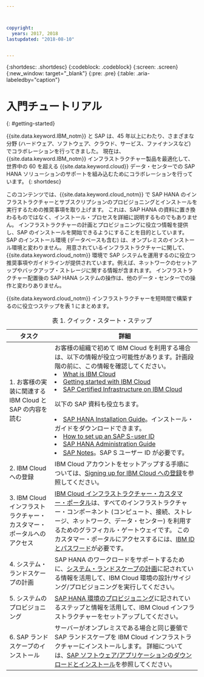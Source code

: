 ```yaml
---



copyright:
  years: 2017, 2018
lastupdated: "2018-08-10"


---
```


{:shortdesc: .shortdesc}
{:codeblock: .codeblock}
{:screen: .screen}
{:new_window: target="_blank"}
{:pre: .pre}
{:table: .aria-labeledby="caption"}

# 入門チュートリアル
{: #getting-started}

{{site.data.keyword.IBM_notm}} と SAP は、45 年以上にわたり、さまざまな分野 (ハードウェア、ソフトウェア、クラウド、サービス、ファイナンスなど) でコラボレーションを行ってきました。 現在は、{{site.data.keyword.IBM_notm}} インフラストラクチャー製品を最適化して、世界中の 60 を超える {{site.data.keyword.cloud}} データ・センターでの SAP HANA ソリューションのサポートを組み込むためにコラボレーションを行っています。
{: shortdesc}

このコンテンツでは、{{site.data.keyword.cloud_notm}} で SAP HANA のインフラストラクチャーとサブスクリプションのプロビジョニングとインストールを実行するための推奨事項を取り上げます。 これは、SAP HANA の資料に置き換わるものではなく、インストール・プロセスを詳細に説明するものでもありません。 インフラストラクチャーの計画とプロビジョニングに役立つ情報を提供し、SAP のインストールを開始できるようにすることを目的としています。 SAP のインストール環境 (データベースも含む) は、オンプレミスのインストール環境と変わりません。 用意されているインフラストラクチャーに関して、{{site.data.keyword.cloud_notm}} 環境で SAP システムを運用するのに役立つ推奨事項やガイドラインが提供されています。例えば、ネットワークのセットアップやバックアップ・ストレージに関する情報が含まれます。 インフラストラクチャー配置後の SAP HANA システムの操作は、他のデータ・センターでの操作と変わりありません。

{{site.data.keyword.cloud_notm}} インフラストラクチャーを短時間で構築するのに役立つステップを表 1 にまとめます。
<table>
   <CAPTION>表 1. クイック・スタート・ステップ</CAPTION>
   <THEAD>
   <TR>
   <th>タスク</th>
   <th>詳細</th>
   </TR>
   </THEAD>
   <TBODY>
   <tr>
   <td>1. お客様の実装に関連する IBM Cloud と SAP の内容を読む</td>
   <td>お客様の組織で初めて IBM Cloud を利用する場合は、以下の情報が役立つ可能性があります。計画段階の前に、この情報を確認してください。
   <li><a href="https://ibm.com/cloud-computing/">What is IBM Cloud</a></li>
   <li><a href="https://ibm.com/cloud/get-started">Getting started with IBM Cloud</a></li>
   <li><a href="https://www.ibm.com/cloud/bare-metal-servers/sap">SAP Certified Infrastructure on IBM Cloud</a></li>
     
   以下の SAP 資料も役立ちます。     
   <li><a href="https://www.sap.com/products/hana/implementation/resources.html">SAP HANA Installation Guide</a>。インストール・ガイドをダウンロードできます。</li> 
   <li><a href="https://www.sapappsdevelopmentpartnercenter.com/en/faq/program-faqs_2/how-to-receive-an-s-user-to-access-the-s_77/">How to set up an SAP S-user ID</a></li>
   <li><a href="https://help.sap.com/hana/SAP_HANA_Administration_Guide_en.pdf">SAP HANA Administration Guide</a></li>
   <li><a href="https://support.sap.com">SAP Notes</a>。SAP S ユーザー ID が必要です。</li>
   <tr>
   <td>2. IBM Cloud への登録</td>
   <td>IBM Cloud アカウントをセットアップする手順については、<a href="https://console.bluemix.net/docs/admin/adminpublic.html#signing-up-for-ibm-cloud">Signing up for IBM Cloud への登録</a>を参照してください。</td>
 <tr>
   <td>3. IBM Cloud インフラストラクチャー・カスタマー・ポータルへのアクセス</td>
   <td><a href="https://control.softlayer.com">IBM Cloud インフラストラクチャー・カスタマー・ポータル</a>は、すべてのインフラストラクチャー・コンポーネント (コンピュート、接続、ストレージ、ネットワーク、データ・センター) を利用するためのグラフィカル・ゲートウェイです。 このカスタマー・ポータルにアクセスするには、<a href="https://console.bluemix.net/docs/customer-portal/getting-started.html#getting-started">IBM ID とパスワード</a>が必要です。</td> 
   <tr>
   <td>4. システム・ランドスケープの計画</td>
   <td>SAP HANA のワークロードをサポートするために、<a href="hana-planning-your-system-landscape.html">システム・ランドスケープの計画</a>に記されている情報を活用して、IBM Cloud 環境の設計/サイジング/プロビジョニングを実行してください。</td>  
 <tr>
   <td>5. システムのプロビジョニング</td>
   <td><a href="hana-provision-environment.html#provision_environment">SAP HANA 環境のプロビジョニング</a>に記されているステップと情報を活用して、IBM Cloud インフラストラクチャーをセットアップしてください。</td>
   <tr>
   <td>6. SAP ランドスケープのインストール</td>
   <td>サーバーがオンプレミスである場合と同じ要領で SAP ランドスケープを IBM Cloud インフラストラクチャーにインストールします。 詳細については、<a href="hana-installing-SAP-landscape.html#install_sap">SAP ソフトウェア/アプリケーションのダウンロードとインストール</a>を参照してください。</td>
   </td>
   </tr>
   </TBODY>
   </table>
